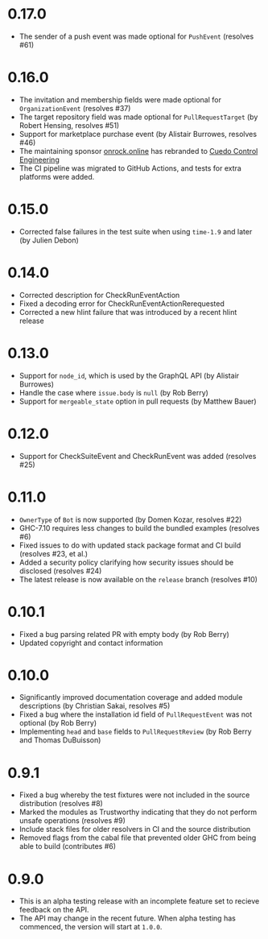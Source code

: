 # 0.17.0

* The sender of a push event was made optional for `PushEvent` (resolves #61)

# 0.16.0

* The invitation and membership fields were made optional for `OrganizationEvent` (resolves #37)
* The target repository field was made optional for `PullRequestTarget` (by Robert Hensing, resolves #51)
* Support for marketplace purchase event (by Alistair Burrowes, resolves #46)
* The maintaining sponsor [onrock.online](https://onrock.online) has rebranded to [Cuedo Control Engineering](https://cuedo.com.au)
* The CI pipeline was migrated to GitHub Actions, and tests for extra platforms were added.

# 0.15.0

* Corrected false failures in the test suite when using `time-1.9` and later (by Julien Debon)

# 0.14.0

* Corrected description for CheckRunEventAction
* Fixed a decoding error for CheckRunEventActionRerequested
* Corrected a new hlint failure that was introduced by a recent hlint release

# 0.13.0

* Support for `node_id`, which is used by the GraphQL API (by Alistair Burrowes)
* Handle the case where `issue.body` is `null` (by Rob Berry)
* Support for `mergeable_state` option in pull requests (by Matthew Bauer)

# 0.12.0

* Support for CheckSuiteEvent and CheckRunEvent was added (resolves #25)

# 0.11.0

* `OwnerType` of `Bot` is now supported (by Domen Kozar, resolves #22)
* GHC-7.10 requires less changes to build the bundled examples (resolves #6)
* Fixed issues to do with updated stack package format and CI build (resolves #23, et al.)
* Added a security policy clarifying how security issues should be disclosed (resolves #24)
* The latest release is now available on the `release` branch (resolves #10)

# 0.10.1

* Fixed a bug parsing related PR with empty body (by Rob Berry)
* Updated copyright and contact information

# 0.10.0

* Significantly improved documentation coverage and added module descriptions (by Christian Sakai, resolves #5)
* Fixed a bug where the installation id field of `PullRequestEvent` was not optional (by Rob Berry)
* Implementing `head` and `base` fields to `PullRequestReview` (by Rob Berry and Thomas DuBuisson)

# 0.9.1

* Fixed a bug whereby the test fixtures were not included in the source distribution (resolves #8)
* Marked the modules as Trustworthy indicating that they do not perform unsafe operations (resolves #9)
* Include stack files for older resolvers in CI and the source distribution
* Removed flags from the cabal file that prevented older GHC from being able to build (contributes #6)

# 0.9.0

* This is an alpha testing release with an incomplete feature set to recieve feedback on the API.
* The API may change in the recent future. When alpha testing has commenced, the version will start at `1.0.0`.
